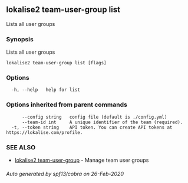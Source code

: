 ## lokalise2 team-user-group list

Lists all user groups

### Synopsis

Lists all user groups

```
lokalise2 team-user-group list [flags]
```

### Options

```
  -h, --help   help for list
```

### Options inherited from parent commands

```
      --config string   config file (default is ./config.yml)
      --team-id int     A unique identifier of the team (required).
  -t, --token string    API token. You can create API tokens at https://lokalise.com/profile.
```

### SEE ALSO

* [lokalise2 team-user-group](lokalise2_team-user-group.md)	 - Manage team user groups

###### Auto generated by spf13/cobra on 26-Feb-2020
